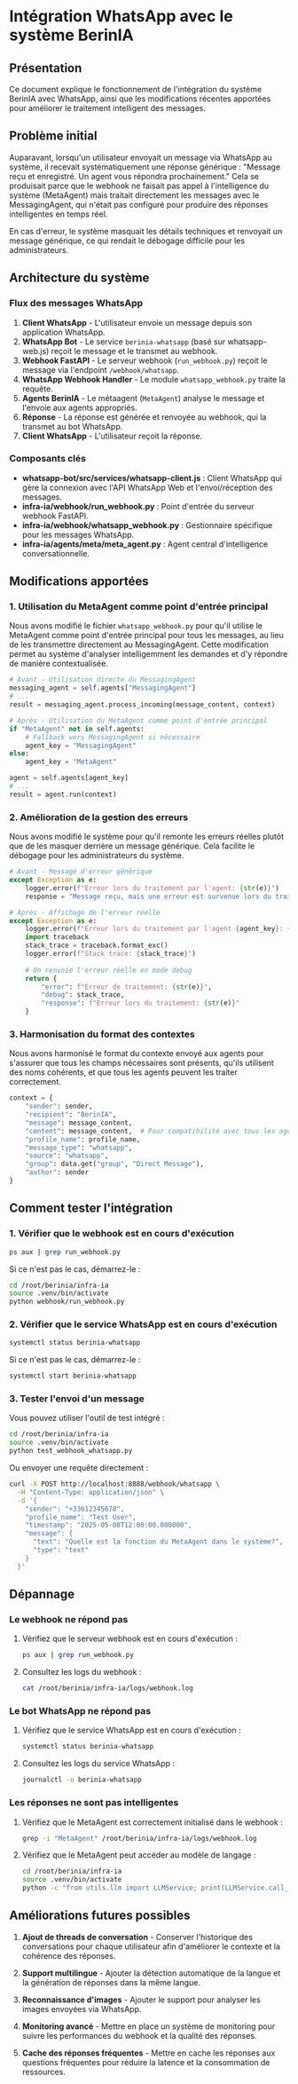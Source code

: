 # Intégration WhatsApp avec le système BerinIA

## Présentation

Ce document explique le fonctionnement de l'intégration du système BerinIA avec WhatsApp, ainsi que les modifications récentes apportées pour améliorer le traitement intelligent des messages.

## Problème initial

Auparavant, lorsqu'un utilisateur envoyait un message via WhatsApp au système, il recevait systématiquement une réponse générique : "Message reçu et enregistré. Un agent vous répondra prochainement." Cela se produisait parce que le webhook ne faisait pas appel à l'intelligence du système (MetaAgent) mais traitait directement les messages avec le MessagingAgent, qui n'était pas configuré pour produire des réponses intelligentes en temps réel.

En cas d'erreur, le système masquait les détails techniques et renvoyait un message générique, ce qui rendait le débogage difficile pour les administrateurs.

## Architecture du système

### Flux des messages WhatsApp

1. **Client WhatsApp** - L'utilisateur envoie un message depuis son application WhatsApp.
2. **WhatsApp Bot** - Le service `berinia-whatsapp` (basé sur whatsapp-web.js) reçoit le message et le transmet au webhook.
3. **Webhook FastAPI** - Le serveur webhook (`run_webhook.py`) reçoit le message via l'endpoint `/webhook/whatsapp`.
4. **WhatsApp Webhook Handler** - Le module `whatsapp_webhook.py` traite la requête.
5. **Agents BerinIA** - Le métaagent (`MetaAgent`) analyse le message et l'envoie aux agents appropriés.
6. **Réponse** - La réponse est générée et renvoyée au webhook, qui la transmet au bot WhatsApp.
7. **Client WhatsApp** - L'utilisateur reçoit la réponse.

### Composants clés

- **whatsapp-bot/src/services/whatsapp-client.js** : Client WhatsApp qui gère la connexion avec l'API WhatsApp Web et l'envoi/réception des messages.
- **infra-ia/webhook/run_webhook.py** : Point d'entrée du serveur webhook FastAPI.
- **infra-ia/webhook/whatsapp_webhook.py** : Gestionnaire spécifique pour les messages WhatsApp.
- **infra-ia/agents/meta/meta_agent.py** : Agent central d'intelligence conversationnelle.

## Modifications apportées

### 1. Utilisation du MetaAgent comme point d'entrée principal

Nous avons modifié le fichier `whatsapp_webhook.py` pour qu'il utilise le MetaAgent comme point d'entrée principal pour tous les messages, au lieu de les transmettre directement au MessagingAgent. Cette modification permet au système d'analyser intelligemment les demandes et d'y répondre de manière contextualisée.

```python
# Avant - Utilisation directe du MessagingAgent
messaging_agent = self.agents["MessagingAgent"]
# ...
result = messaging_agent.process_incoming(message_content, context)

# Après - Utilisation du MetaAgent comme point d'entrée principal
if "MetaAgent" not in self.agents:
    # Fallback vers MessagingAgent si nécessaire
    agent_key = "MessagingAgent"
else:
    agent_key = "MetaAgent"

agent = self.agents[agent_key]
# ...
result = agent.run(context)
```

### 2. Amélioration de la gestion des erreurs

Nous avons modifié le système pour qu'il remonte les erreurs réelles plutôt que de les masquer derrière un message générique. Cela facilite le débogage pour les administrateurs du système.

```python
# Avant - Message d'erreur générique
except Exception as e:
    logger.error(f"Erreur lors du traitement par l'agent: {str(e)}")
    response = "Message reçu, mais une erreur est survenue lors du traitement."

# Après - Affichage de l'erreur réelle
except Exception as e:
    logger.error(f"Erreur lors du traitement par l'agent {agent_key}: {str(e)}")
    import traceback
    stack_trace = traceback.format_exc()
    logger.error(f"Stack trace: {stack_trace}")
    
    # On renvoie l'erreur réelle en mode debug
    return {
        "error": f"Erreur de traitement: {str(e)}",
        "debug": stack_trace,
        "response": f"Erreur lors du traitement: {str(e)}"
    }
```

### 3. Harmonisation du format des contextes

Nous avons harmonisé le format du contexte envoyé aux agents pour s'assurer que tous les champs nécessaires sont présents, qu'ils utilisent des noms cohérents, et que tous les agents peuvent les traiter correctement.

```python
context = {
    "sender": sender,
    "recipient": "BerinIA",
    "message": message_content,
    "content": message_content,  # Pour compatibilité avec tous les agents
    "profile_name": profile_name,
    "message_type": "whatsapp",
    "source": "whatsapp",
    "group": data.get("group", "Direct Message"),
    "author": sender
}
```

## Comment tester l'intégration

### 1. Vérifier que le webhook est en cours d'exécution

```bash
ps aux | grep run_webhook.py
```

Si ce n'est pas le cas, démarrez-le :

```bash
cd /root/berinia/infra-ia
source .venv/bin/activate
python webhook/run_webhook.py
```

### 2. Vérifier que le service WhatsApp est en cours d'exécution

```bash
systemctl status berinia-whatsapp
```

Si ce n'est pas le cas, démarrez-le :

```bash
systemctl start berinia-whatsapp
```

### 3. Tester l'envoi d'un message

Vous pouvez utiliser l'outil de test intégré :

```bash
cd /root/berinia/infra-ia
source .venv/bin/activate
python test_webhook_whatsapp.py
```

Ou envoyer une requête directement :

```bash
curl -X POST http://localhost:8888/webhook/whatsapp \
  -H "Content-Type: application/json" \
  -d '{
    "sender": "+33612345678",
    "profile_name": "Test User",
    "timestamp": "2025-05-08T12:00:00.000000",
    "message": {
      "text": "Quelle est la fonction du MetaAgent dans le système?",
      "type": "text"
    }
  }'
```

## Dépannage

### Le webhook ne répond pas

1. Vérifiez que le serveur webhook est en cours d'exécution :
   ```bash
   ps aux | grep run_webhook.py
   ```

2. Consultez les logs du webhook :
   ```bash
   cat /root/berinia/infra-ia/logs/webhook.log
   ```

### Le bot WhatsApp ne répond pas

1. Vérifiez que le service WhatsApp est en cours d'exécution :
   ```bash
   systemctl status berinia-whatsapp
   ```

2. Consultez les logs du service WhatsApp :
   ```bash
   journalctl -u berinia-whatsapp
   ```

### Les réponses ne sont pas intelligentes

1. Vérifiez que le MetaAgent est correctement initialisé dans le webhook :
   ```bash
   grep -i "MetaAgent" /root/berinia/infra-ia/logs/webhook.log
   ```

2. Vérifiez que le MetaAgent peut accéder au modèle de langage :
   ```bash
   cd /root/berinia/infra-ia
   source .venv/bin/activate
   python -c "from utils.llm import LLMService; print(LLMService.call_llm('Test'))"
   ```

## Améliorations futures possibles

1. **Ajout de threads de conversation** - Conserver l'historique des conversations pour chaque utilisateur afin d'améliorer le contexte et la cohérence des réponses.

2. **Support multilingue** - Ajouter la détection automatique de la langue et la génération de réponses dans la même langue.

3. **Reconnaissance d'images** - Ajouter le support pour analyser les images envoyées via WhatsApp.

4. **Monitoring avancé** - Mettre en place un système de monitoring pour suivre les performances du webhook et la qualité des réponses.

5. **Cache des réponses fréquentes** - Mettre en cache les réponses aux questions fréquentes pour réduire la latence et la consommation de ressources.

